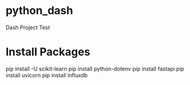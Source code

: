 # python_dash
Dash Project Test

# Install Packages
pip install -U scikit-learn
pip install python-dotenv
pip install fastapi
pip install uvicorn
pip install influxdb
